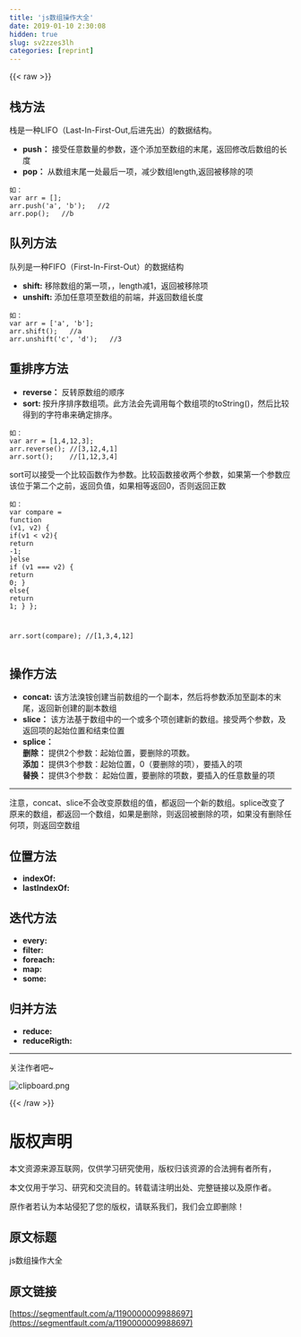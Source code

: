 ```yaml
---
title: 'js数组操作大全' 
date: 2019-01-10 2:30:08
hidden: true
slug: sv2zzes3lh
categories: [reprint]
---
```


{{< raw >}}

                    
<h2 id="articleHeader0">栈方法</h2>
<p>栈是一种LIFO（Last-In-First-Out,后进先出）的数据结构。</p>
<ul>
<li>
<strong>push：</strong> 接受任意数量的参数，逐个添加至数组的末尾，返回修改后数组的长度</li>
<li>
<strong>pop：</strong> 从数组末尾一处最后一项，减少数组length,返回被移除的项</li>
</ul>
<div class="widget-codetool" style="display:none;">
      <div class="widget-codetool--inner">
      <span class="selectCode code-tool" data-toggle="tooltip" data-placement="top" title="" data-original-title="全选"></span>
      <span type="button" class="copyCode code-tool" data-toggle="tooltip" data-placement="top" data-clipboard-text="如：
var arr = [];
arr.push('a', 'b');   //2
arr.pop();   //b" title="" data-original-title="复制"></span>
      <span type="button" class="saveToNote code-tool" data-toggle="tooltip" data-placement="top" title="" data-original-title="放进笔记"></span>
      </div>
      </div><pre class="hljs gradle"><code>如：
var arr = [];
arr.<span class="hljs-keyword">push</span>(<span class="hljs-string">'a'</span>, <span class="hljs-string">'b'</span>);   <span class="hljs-comment">//2</span>
arr.<span class="hljs-keyword">pop</span>();   <span class="hljs-comment">//b</span></code></pre>
<h2 id="articleHeader1">队列方法</h2>
<p>队列是一种FIFO（First-In-First-Out）的数据结构</p>
<ul>
<li>
<strong>shift:</strong> 移除数组的第一项，，length减1，返回被移除项</li>
<li>
<strong>unshift:</strong> 添加任意项至数组的前端，并返回数组长度</li>
</ul>
<div class="widget-codetool" style="display:none;">
      <div class="widget-codetool--inner">
      <span class="selectCode code-tool" data-toggle="tooltip" data-placement="top" title="" data-original-title="全选"></span>
      <span type="button" class="copyCode code-tool" data-toggle="tooltip" data-placement="top" data-clipboard-text="如：
var arr = ['a', 'b'];
arr.shift();   //a
arr.unshift('c', 'd');   //3" title="" data-original-title="复制"></span>
      <span type="button" class="saveToNote code-tool" data-toggle="tooltip" data-placement="top" title="" data-original-title="放进笔记"></span>
      </div>
      </div><pre class="hljs actionscript"><code>如：
<span class="hljs-keyword">var</span> arr = [<span class="hljs-string">'a'</span>, <span class="hljs-string">'b'</span>];
arr.shift();   <span class="hljs-comment">//a</span>
arr.unshift(<span class="hljs-string">'c'</span>, <span class="hljs-string">'d'</span>);   <span class="hljs-comment">//3</span></code></pre>
<h2 id="articleHeader2">重排序方法</h2>
<ul>
<li>
<strong>reverse：</strong> 反转原数组的顺序</li>
<li>
<strong>sort: </strong> 按升序排序数组项。此方法会先调用每个数组项的toString()，然后比较得到的字符串来确定排序。</li>
</ul>
<div class="widget-codetool" style="display:none;">
      <div class="widget-codetool--inner">
      <span class="selectCode code-tool" data-toggle="tooltip" data-placement="top" title="" data-original-title="全选"></span>
      <span type="button" class="copyCode code-tool" data-toggle="tooltip" data-placement="top" data-clipboard-text="如：
var arr = [1,4,12,3];
arr.reverse(); //[3,12,4,1]
arr.sort();    //[1,12,3,4]" title="" data-original-title="复制"></span>
      <span type="button" class="saveToNote code-tool" data-toggle="tooltip" data-placement="top" title="" data-original-title="放进笔记"></span>
      </div>
      </div><pre class="hljs lsl"><code>如：
var arr = [<span class="hljs-number">1</span>,<span class="hljs-number">4</span>,<span class="hljs-number">12</span>,<span class="hljs-number">3</span>];
arr.reverse(); <span class="hljs-comment">//[3,12,4,1]</span>
arr.sort();    <span class="hljs-comment">//[1,12,3,4]</span></code></pre>
<p>sort可以接受一个比较函数作为参数。比较函数接收两个参数，如果第一个参数应该位于第二个之前，返回负值，如果相等返回0，否则返回正数</p>
<div class="widget-codetool" style="display:none;">
      <div class="widget-codetool--inner">
      <span class="selectCode code-tool" data-toggle="tooltip" data-placement="top" title="" data-original-title="全选"></span>
      <span type="button" class="copyCode code-tool" data-toggle="tooltip" data-placement="top" data-clipboard-text="如：
var compare = function (v1, v2) {
    if(v1 < v2){
        return -1;
    }else if (v1 === v2) {
        return 0;
    } else{
        return 1;
    }
};

arr.sort(compare);   //[1,3,4,12]   " title="" data-original-title="复制"></span>
      <span type="button" class="saveToNote code-tool" data-toggle="tooltip" data-placement="top" title="" data-original-title="放进笔记"></span>
      </div>
      </div><pre class="hljs actionscript"><code>如：
<span class="hljs-keyword">var</span> compare = <span class="hljs-function"><span class="hljs-keyword">function</span> <span class="hljs-params">(v1, v2)</span> </span>{
    <span class="hljs-keyword">if</span>(v1 &lt; v2){
        <span class="hljs-keyword">return</span> <span class="hljs-number">-1</span>;
    }<span class="hljs-keyword">else</span> <span class="hljs-keyword">if</span> (v1 === v2) {
        <span class="hljs-keyword">return</span> <span class="hljs-number">0</span>;
    } <span class="hljs-keyword">else</span>{
        <span class="hljs-keyword">return</span> <span class="hljs-number">1</span>;
    }
};

arr.sort(compare);   <span class="hljs-comment">//[1,3,4,12]   </span></code></pre>
<h2 id="articleHeader3">操作方法</h2>
<ul>
<li>
<strong>concat:</strong>  该方法溴铵创建当前数组的一个副本，然后将参数添加至副本的末尾，返回新创建的副本数组</li>
<li>
<strong>slice：</strong>  该方法基于数组中的一个或多个项创建新的数组。接受两个参数，及返回项的起始位置和结束位置</li>
<li>
<strong>splice：</strong> <br><strong>删除：</strong> 提供2个参数：起始位置，要删除的项数。 <br><strong>添加：</strong> 提供3个参数：起始位置，0（要删除的项），要插入的项<br><strong>替换：</strong> 提供3个参数： 起始位置，要删除的项数，要插入的任意数量的项</li>
</ul>
<hr>
<p>注意，concat、slice不会改变原数组的值，都返回一个新的数组。splice改变了原来的数组，都返回一个数组，如果是删除，则返回被删除的项，如果没有删除任何项，则返回空数组</p>
<h2 id="articleHeader4">位置方法</h2>
<ul>
<li><strong>indexOf:</strong></li>
<li><strong>lastIndexOf:</strong></li>
</ul>
<h2 id="articleHeader5">迭代方法</h2>
<ul>
<li><strong>every:</strong></li>
<li><strong>filter:</strong></li>
<li><strong>foreach:</strong></li>
<li><strong>map:</strong></li>
<li><strong>some:</strong></li>
</ul>
<h2 id="articleHeader6">归并方法</h2>
<ul>
<li><strong>reduce:</strong></li>
<li><strong>reduceRigth:</strong></li>
</ul>
<hr>
<p>关注作者吧~</p>
<p><span class="img-wrap"><img data-src="/img/bVTRS4?w=129&amp;h=129" src="https://static.alili.tech/img/bVTRS4?w=129&amp;h=129" alt="clipboard.png" title="clipboard.png" style="cursor: pointer; display: inline;"></span></p>

                
{{< /raw >}}

# 版权声明
本文资源来源互联网，仅供学习研究使用，版权归该资源的合法拥有者所有，

本文仅用于学习、研究和交流目的。转载请注明出处、完整链接以及原作者。

原作者若认为本站侵犯了您的版权，请联系我们，我们会立即删除！

## 原文标题
js数组操作大全

## 原文链接
[https://segmentfault.com/a/1190000009988697](https://segmentfault.com/a/1190000009988697)

